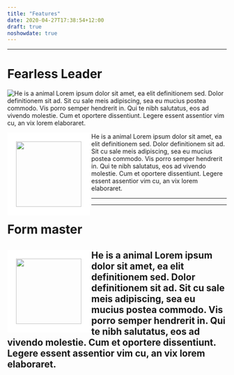 ```yaml
---
title: "Features"
date: 2020-04-27T17:38:54+12:00
draft: true
noshowdate: true
---
```



---------------------
# **Fearless Leader**

<img style="float: left;" src="/fearless.jpg"/><p>He is a animal Lorem ipsum dolor sit amet, ea elit definitionem sed. Dolor definitionem sit ad. Sit cu sale meis adipiscing, sea eu mucius postea commodo. Vis porro semper hendrerit in. Qui te nibh salutatus, eos ad vivendo molestie. Cum et oportere dissentiunt. Legere essent assentior vim cu, an vix lorem elaboraret.</p>




<img src="/coal.jpg" align="left" width="150" height="150" style="border:20px solid white" /><p>He is a animal Lorem ipsum dolor sit amet, ea elit definitionem sed. Dolor definitionem sit ad. Sit cu sale meis adipiscing, sea eu mucius postea commodo. Vis porro semper hendrerit in. Qui te nibh salutatus, eos ad vivendo molestie. Cum et oportere dissentiunt. Legere essent assentior vim cu, an vix lorem elaboraret.</p>



---------------------








---------------------
# **Form master**

<img src="/form_master.jpeg" align="left" width="150" height="150" style="border:20px solid white" /><p>He is a animal Lorem ipsum dolor sit amet, ea elit definitionem sed. Dolor definitionem sit ad. Sit cu sale meis adipiscing, sea eu mucius postea commodo. Vis porro semper hendrerit in. Qui te nibh salutatus, eos ad vivendo molestie. Cum et oportere dissentiunt. Legere essent assentior vim cu, an vix lorem elaboraret.</p>
---------------------
